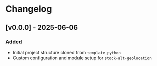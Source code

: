 # Changelog

## [v0.0.0] - 2025-06-06

### Added

- Initial project structure cloned from `template_python`
- Custom configuration and module setup for `stock-alt-geolocation`
